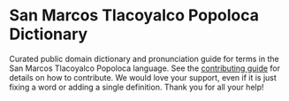 
# San Marcos Tlacoyalco Popoloca Dictionary

Curated public domain dictionary and pronunciation guide for terms in the San Marcos Tlacoyalco Popoloca language. See the [contributing guide](https://github.com/drumworkteam/term/blob/make/.github/contributing.md) for details on how to contribute. We would love your support, even if it is just fixing a word or adding a single definition. Thank you for all your help!